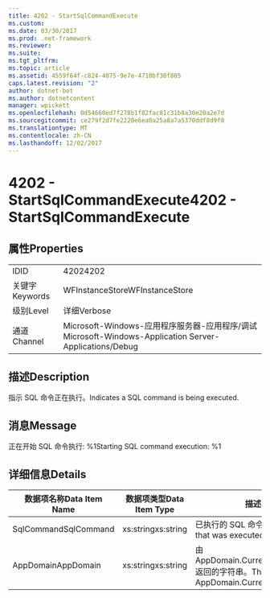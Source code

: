 ```yaml
---
title: 4202 - StartSqlCommandExecute
ms.custom: 
ms.date: 03/30/2017
ms.prod: .net-framework
ms.reviewer: 
ms.suite: 
ms.tgt_pltfrm: 
ms.topic: article
ms.assetid: 4559f64f-c824-4075-9e7e-4710bf30f805
caps.latest.revision: "2"
author: dotnet-bot
ms.author: dotnetcontent
manager: wpickett
ms.openlocfilehash: 0d54660ed7f278b1f82fac81c31b8a30e20a2e7d
ms.sourcegitcommit: ce279f2d7fe2220e6ea0a25a8a7a5370ddf8d9f0
ms.translationtype: MT
ms.contentlocale: zh-CN
ms.lasthandoff: 12/02/2017
---
```

# <a name="4202---startsqlcommandexecute"></a><span data-ttu-id="e0534-102">4202 - StartSqlCommandExecute</span><span class="sxs-lookup"><span data-stu-id="e0534-102">4202 - StartSqlCommandExecute</span></span>
## <a name="properties"></a><span data-ttu-id="e0534-103">属性</span><span class="sxs-lookup"><span data-stu-id="e0534-103">Properties</span></span>  
  
|||  
|-|-|  
|<span data-ttu-id="e0534-104">ID</span><span class="sxs-lookup"><span data-stu-id="e0534-104">ID</span></span>|<span data-ttu-id="e0534-105">4202</span><span class="sxs-lookup"><span data-stu-id="e0534-105">4202</span></span>|  
|<span data-ttu-id="e0534-106">关键字</span><span class="sxs-lookup"><span data-stu-id="e0534-106">Keywords</span></span>|<span data-ttu-id="e0534-107">WFInstanceStore</span><span class="sxs-lookup"><span data-stu-id="e0534-107">WFInstanceStore</span></span>|  
|<span data-ttu-id="e0534-108">级别</span><span class="sxs-lookup"><span data-stu-id="e0534-108">Level</span></span>|<span data-ttu-id="e0534-109">详细</span><span class="sxs-lookup"><span data-stu-id="e0534-109">Verbose</span></span>|  
|<span data-ttu-id="e0534-110">通道</span><span class="sxs-lookup"><span data-stu-id="e0534-110">Channel</span></span>|<span data-ttu-id="e0534-111">Microsoft-Windows-应用程序服务器-应用程序/调试</span><span class="sxs-lookup"><span data-stu-id="e0534-111">Microsoft-Windows-Application Server-Applications/Debug</span></span>|  
  
## <a name="description"></a><span data-ttu-id="e0534-112">描述</span><span class="sxs-lookup"><span data-stu-id="e0534-112">Description</span></span>  
 <span data-ttu-id="e0534-113">指示 SQL 命令正在执行。</span><span class="sxs-lookup"><span data-stu-id="e0534-113">Indicates a SQL command is being executed.</span></span>  
  
## <a name="message"></a><span data-ttu-id="e0534-114">消息</span><span class="sxs-lookup"><span data-stu-id="e0534-114">Message</span></span>  
 <span data-ttu-id="e0534-115">正在开始 SQL 命令执行: %1</span><span class="sxs-lookup"><span data-stu-id="e0534-115">Starting SQL command execution: %1</span></span>  
  
## <a name="details"></a><span data-ttu-id="e0534-116">详细信息</span><span class="sxs-lookup"><span data-stu-id="e0534-116">Details</span></span>  
  
|<span data-ttu-id="e0534-117">数据项名称</span><span class="sxs-lookup"><span data-stu-id="e0534-117">Data Item Name</span></span>|<span data-ttu-id="e0534-118">数据项类型</span><span class="sxs-lookup"><span data-stu-id="e0534-118">Data Item Type</span></span>|<span data-ttu-id="e0534-119">描述</span><span class="sxs-lookup"><span data-stu-id="e0534-119">Description</span></span>|  
|--------------------|--------------------|-----------------|  
|<span data-ttu-id="e0534-120">SqlCommand</span><span class="sxs-lookup"><span data-stu-id="e0534-120">SqlCommand</span></span>|<span data-ttu-id="e0534-121">xs:string</span><span class="sxs-lookup"><span data-stu-id="e0534-121">xs:string</span></span>|<span data-ttu-id="e0534-122">已执行的 SQL 命令。</span><span class="sxs-lookup"><span data-stu-id="e0534-122">The SQL command that was executed.</span></span>|  
|<span data-ttu-id="e0534-123">AppDomain</span><span class="sxs-lookup"><span data-stu-id="e0534-123">AppDomain</span></span>|<span data-ttu-id="e0534-124">xs:string</span><span class="sxs-lookup"><span data-stu-id="e0534-124">xs:string</span></span>|<span data-ttu-id="e0534-125">由 AppDomain.CurrentDomain.FriendlyName 返回的字符串。</span><span class="sxs-lookup"><span data-stu-id="e0534-125">The string returned by AppDomain.CurrentDomain.FriendlyName.</span></span>|
